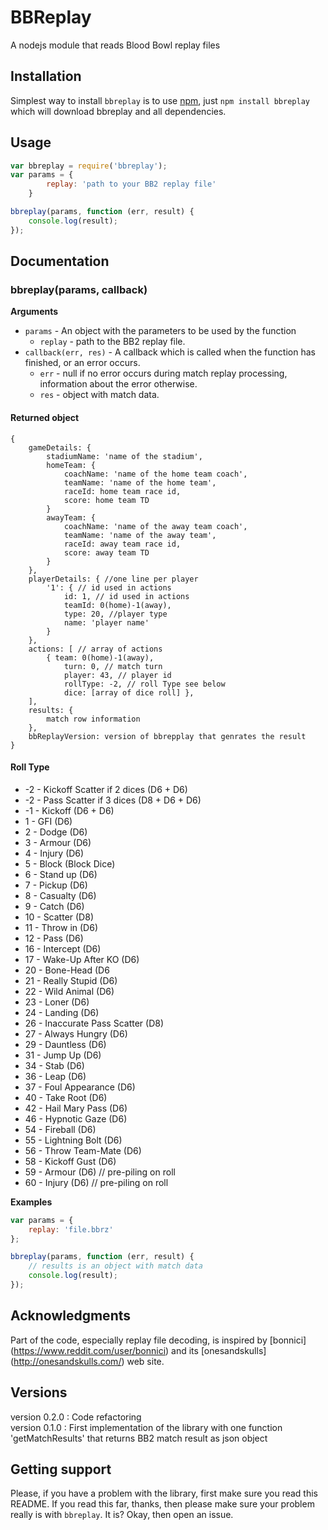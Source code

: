 BBReplay
========
A nodejs module that reads Blood Bowl replay files

## Installation
Simplest way to install `bbreplay` is to use [npm](http://npmjs.org), just `npm
install bbreplay` which will download bbreplay and all dependencies.

## Usage
```javascript
var bbreplay = require('bbreplay');
var params = {
        replay: 'path to your BB2 replay file'
    }

bbreplay(params, function (err, result) {
    console.log(result);
});

```  

## Documentation
### bbreplay(params, callback)

__Arguments__
+ `params` - An object with the parameters to be used by the function
    - `replay` - path to the BB2 replay file.
+ `callback(err, res)` - A callback which is called when the function
 has finished, or an error occurs.
    - `err` - null if no error occurs during match replay processing, information 
about the error otherwise.
    - `res` - object with match data.

#### Returned object
    {
        gameDetails: {
            stadiumName: 'name of the stadium',
            homeTeam: {
                coachName: 'name of the home team coach',
                teamName: 'name of the home team',
                raceId: home team race id,
                score: home team TD
            }
            awayTeam: {
                coachName: 'name of the away team coach',
                teamName: 'name of the away team',
                raceId: away team race id,
                score: away team TD
            }
        },
        playerDetails: { //one line per player
            '1': { // id used in actions
                id: 1, // id used in actions
                teamId: 0(home)-1(away),
                type: 20, //player type
                name: 'player name' 
            }
        },
        actions: [ // array of actions
            { team: 0(home)-1(away), 
                turn: 0, // match turn
                player: 43, // player id
                rollType: -2, // roll Type see below
                dice: [array of dice roll] },
        ],
        results: {
            match row information
        },
        bbReplayVersion: version of bbrepplay that genrates the result
    }  

#### Roll Type
+ -2 - Kickoff Scatter if 2 dices (D6 + D6)
+ -2 - Pass Scatter if 3 dices (D8 + D6 + D6)
+ -1 - Kickoff (D6 + D6)
+ 1 - GFI (D6)
+ 2 - Dodge (D6)
+ 3 - Armour (D6)
+ 4 - Injury (D6)
+ 5 - Block (Block Dice)
+ 6 - Stand up (D6)
+ 7 - Pickup (D6)
+ 8 - Casualty (D6)
+ 9 - Catch (D6)
+ 10 - Scatter (D8)
+ 11 - Throw in (D6)
+ 12 - Pass (D6)
+ 16 - Intercept (D6)
+ 17 - Wake-Up After KO (D6)
+ 20 - Bone-Head (D6
+ 21 - Really Stupid (D6)
+ 22 - Wild Animal (D6)
+ 23 - Loner (D6)
+ 24 - Landing (D6)
+ 26 - Inaccurate Pass Scatter (D8)
+ 27 - Always Hungry (D6)
+ 29 - Dauntless (D6)
+ 31 - Jump Up (D6)
+ 34 - Stab (D6)
+ 36 - Leap (D6)
+ 37 - Foul Appearance (D6)
+ 40 - Take Root (D6)
+ 42 - Hail Mary Pass (D6)
+ 46 - Hypnotic Gaze (D6)
+ 54 - Fireball (D6)
+ 55 - Lightning Bolt (D6)
+ 56 - Throw Team-Mate (D6)
+ 58 - Kickoff Gust (D6)
+ 59 - Armour (D6) // pre-piling on roll
+ 60 - Injury (D6) // pre-piling on roll


__Examples__
```js
var params = {
    replay: 'file.bbrz'
};

bbreplay(params, function (err, result) {
    // results is an object with match data
    console.log(result);
});
```
## Acknowledgments
Part of the code, especially replay file decoding, is inspired by [bonnici]
(https://www.reddit.com/user/bonnici) and its [onesandskulls] 
(http://onesandskulls.com/) web site.

## Versions
version 0.2.0 : Code refactoring  
version 0.1.0 : First implementation of the library with one function 
'getMatchResults' that returns BB2 match result as json object

## Getting support
Please, if you have a problem with the library, first make sure you read this
README. If you read this far, thanks, then please make sure your
problem really is with `bbreplay`. It is? Okay, then open an issue.

